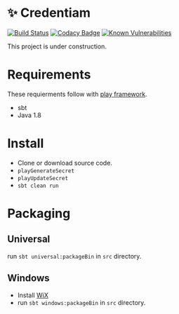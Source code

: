 # :sparkles: Credentiam

[![Build Status](https://travis-ci.org/YoshinoriN/Credentiam.svg?branch=master)](https://travis-ci.org/YoshinoriN/Credentiam) [![Codacy Badge](https://api.codacy.com/project/badge/Grade/7099cb31b4fb413c9bd2bcf1517d6c16)](https://www.codacy.com/app/YoshinoriN/Credentiam?utm_source=github.com&utm_medium=referral&utm_content=YoshinoriN/Credentiam&utm_campaign=badger) [![Known Vulnerabilities](https://snyk.io/test/github/yoshinorin/credentiam/badge.svg)](https://snyk.io/test/github/yoshinorin/credentiam?tab=dependencies)

This project is under construction.

# Requirements

These requierments follow with [play framework](//www.playframework.com/documentation/2.6.x/Installing).

* sbt
* Java 1.8

# Install

* Clone or download source code.
* `playGenerateSecret`
* `playUpdateSecret`
* `sbt clean run`

# Packaging

## Universal

run `sbt universal:packageBin` in `src` directory.
## Windows

* Install [WiX](//github.com/wixtoolset/wix3)
* run `sbt windows:packageBin` in `src` directory.
